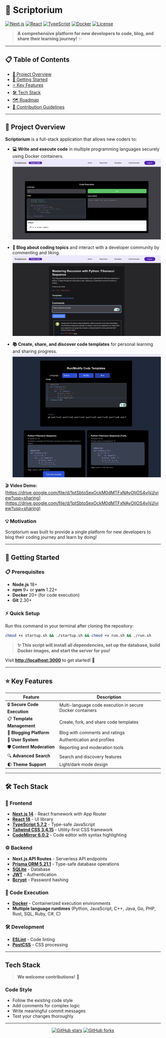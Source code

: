 # 🚀 Scriptorium

[![Next.js](https://img.shields.io/badge/Next.js-14-black?style=for-the-badge&logo=next.js)](https://nextjs.org/)
[![React](https://img.shields.io/badge/React-18-blue?style=for-the-badge&logo=react)](https://reactjs.org/)
[![TypeScript](https://img.shields.io/badge/TypeScript-5.7.2-blue?style=for-the-badge&logo=typescript)](https://www.typescriptlang.org/)
[![Docker](https://img.shields.io/badge/Docker-20+-blue?style=for-the-badge&logo=docker)](https://www.docker.com/)
[![License](https://img.shields.io/badge/License-MIT-green?style=for-the-badge)](LICENSE)

> **A comprehensive platform for new developers to code, blog, and share their learning journey!** ✨

---

## 📋 Table of Contents
- [🎯 Project Overview](#project-overview)
- [🚀 Getting Started](#getting-started)
- [⭐ Key Features](#key-features)
- [🛠️ Tech Stack](#tech-stack)
- [🗺️ Roadmap](#roadmap)
- [🤝 Contribution Guidelines](#contribution-guidelines)

---

## 🎯 Project Overview

**Scriptorium** is a full-stack application that allows new coders to:

- **💻 Write and execute code** in multiple programming languages securely using Docker containers.
![Screenshot](screenshots/codingexampleC.png)

- **📝 Blog about coding topics** and interact with a developer community by commenting and liking.
![Screenshot](screenshots/blogpostcomment.png)

- **📚 Create, share, and discover code templates** for personal learning and sharing progress.
![Screenshot](screenshots/modifiedandforked.png)

🎬 **Video Demo:** [https://drive.google.com/file/d/1ptSbtoSexOckM0dMTFxNAyOIjOS4vjVJ/view?usp=sharing](https://drive.google.com/file/d/1ptSbtoSexOckM0dMTFxNAyOIjOS4vjVJ/view?usp=sharing)

### 💡 Motivation
Scriptorium was built to provide a single platform for new developers to blog their coding journey and learn by doing!

---

## 🚀 Getting Started

### 📋 Prerequisites
- **Node.js** 18+
- **npm** 9+ or **yarn** 1.22+
- **Docker** 20+ (for code execution)
- **Git** 2.30+

### ⚡ Quick Setup
Run this command in your terminal after cloning the repository:

```bash
chmod +x startup.sh && ./startup.sh && chmod +x run.sh && ./run.sh
```

> **✨ This script will install all dependencies, set up the database, build Docker images, and start the server for you!**

Visit **[http://localhost:3000](http://localhost:3000)** to get started! 🎉

---

## ⭐ Key Features

| Feature | Description |
|---------|-------------|
| 🔒 **Secure Code Execution** | Multi-language code execution in secure Docker containers |
| 📋 **Template Management** | Create, fork, and share code templates |
| 📝 **Blogging Platform** | Blog with comments and ratings |
| 👤 **User System** | Authentication and profiles |
| 🛡️ **Content Moderation** | Reporting and moderation tools |
| 🔍 **Advanced Search** | Search and discovery features |
| 🌓 **Theme Support** | Light/dark mode design |

---

## 🛠️ Tech Stack

### 🎨 Frontend
- **[Next.js 14](https://nextjs.org/)** - React framework with App Router
- **[React 18](https://reactjs.org/)** - UI library
- **[TypeScript 5.7.2](https://www.typescriptlang.org/)** - Type-safe JavaScript
- **[Tailwind CSS 3.4.15](https://tailwindcss.com/)** - Utility-first CSS framework
- **[CodeMirror 6.0.2](https://codemirror.net/)** - Code editor with syntax highlighting

### ⚙️ Backend
- **Next.js API Routes** - Serverless API endpoints
- **[Prisma ORM 5.21.1](https://www.prisma.io/)** - Type-safe database operations
- **[SQLite](https://www.sqlite.org/)** - Database
- **[JWT](https://jwt.io/)** - Authentication
- **[Bcrypt](https://github.com/dcodeIO/bcrypt.js/)** - Password hashing

### 🐳 Code Execution
- **[Docker](https://www.docker.com/)** - Containerized execution environments
- **Multiple language runtimes** (Python, JavaScript, C++, Java, Go, PHP, Rust, SQL, Ruby, C#, C)

### 🛠️ Development
- **[ESLint](https://eslint.org/)** - Code linting
- **[PostCSS](https://postcss.org/)** - CSS processing

---

## Tech Stack


> **We welcome contributions!** 🎉



### Code Style
- Follow the existing code style
- Add comments for complex logic
- Write meaningful commit messages
- Test your changes thoroughly

---

<div align="center">

[![GitHub stars](https://img.shields.io/github/stars/yourusername/scriptorium?style=social)](https://github.com/yourusername/scriptorium)
[![GitHub forks](https://img.shields.io/github/forks/yourusername/scriptorium?style=social)](https://github.com/yourusername/scriptorium)

</div>




